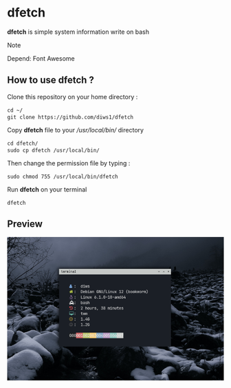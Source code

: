 # dfetch
<b>dfetch</b> is simple system information write on bash

> [!NOTE]
> Depend: Font Awesome 

## How to use dfetch ?

Clone this repository on your home directory :
```
cd ~/
git clone https://github.com/diws1/dfetch
```
Copy <b>dfetch</b> file to your <i>/usr/local/bin/</i> directory
```
cd dfetch/
sudo cp dfetch /usr/local/bin/
```
Then change the permission file by typing :
```
sudo chmod 755 /usr/local/bin/dfetch
```
Run <b>dfetch</b> on your terminal
```
dfetch
```


## Preview

![My Image](https://github.com/diws1/dfetch/blob/main/dfetch.png)
